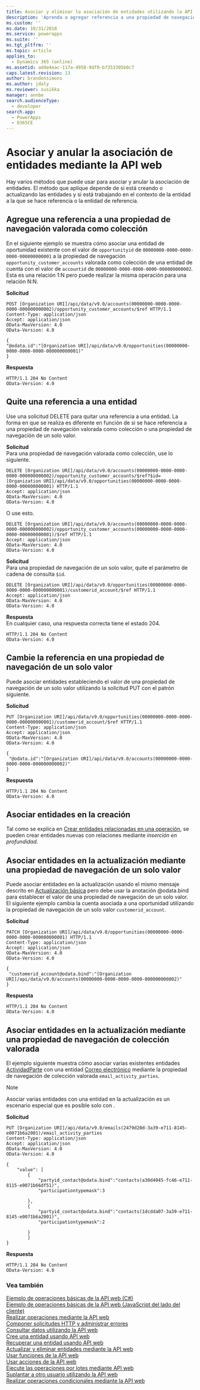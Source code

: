 ```yaml
---
title: Asociar y eliminar la asociación de entidades utilizando la API web (Common Data Service)| Microsoft Docs
description: 'Aprenda a agregar referencia a una propiedad de navegación valorada como colección, eliminar una referencia y cambiar una referencia existente mediante la API web'
ms.custom: ''
ms.date: 10/31/2018
ms.service: powerapps
ms.suite: ''
ms.tgt_pltfrm: ''
ms.topic: article
applies_to:
  - Dynamics 365 (online)
ms.assetid: ad4e4eac-117a-4958-9df0-b7353305b0c7
caps.latest.revision: 13
author: brandonsimons
ms.author: jdaly
ms.reviewer: susikka
manager: annbe
search.audienceType:
  - developer
search.app:
  - PowerApps
  - D365CE
---
```

# <a name="associate-and-disassociate-entities-using-the-web-api"></a>Asociar y anular la asociación de entidades mediante la API web

Hay varios métodos que puede usar para asociar y anular la asociación de entidades. El método que aplique depende de si está creando o actualizando las entidades y si está trabajando en el contexto de la entidad a la que se hace referencia o la entidad de referencia.  

<a name="bkmk_Addareferencetoacollection"></a>

## <a name="add-a-reference-to-a-collection-valued-navigation-property"></a>Agregue una referencia a una propiedad de navegación valorada como colección

 En el siguiente ejemplo se muestra cómo asociar una entidad de oportunidad existente con el valor de `opportunityid` de `00000000-0000-0000-0000-000000000001` a la propiedad de navegación `opportunity_customer_accounts` valorada como colección de una entidad de cuenta con el valor de `accountid` de `00000000-0000-0000-0000-000000000002`. Esta es una relación 1:N pero puede realizar la misma operación para una relación N:N.  
  
**Solicitud**  
```http  
POST [Organization URI]/api/data/v9.0/accounts(00000000-0000-0000-0000-000000000002)/opportunity_customer_accounts/$ref HTTP/1.1   
Content-Type: application/json   
Accept: application/json   
OData-MaxVersion: 4.0   
OData-Version: 4.0  
  
{  
"@odata.id":"[Organization URI]/api/data/v9.0/opportunities(00000000-0000-0000-0000-000000000001)"  
}  
```  
  
**Respuesta**  
```http 
HTTP/1.1 204 No Content  
OData-Version: 4.0  
```  
  
<a name="bkmk_Removeareferencetoanentity"></a>

## <a name="remove-a-reference-to-an-entity"></a>Quite una referencia a una entidad

 Use una solicitud DELETE para quitar una referencia a una entidad. La forma en que se realiza es diferente en función de si se hace referencia a una propiedad de navegación valorada como colección o una propiedad de navegación de un solo valor.  
  
 **Solicitud**  
 Para una propiedad de navegación valorada como colección, use lo siguiente.  
  
```http  
DELETE [Organization URI]/api/data/v9.0/accounts(00000000-0000-0000-0000-000000000002)/opportunity_customer_accounts/$ref?$id=[Organization URI]/api/data/v9.0/opportunities(00000000-0000-0000-0000-000000000001) HTTP/1.1  
Accept: application/json  
OData-MaxVersion: 4.0  
OData-Version: 4.0  
```  
  
 O use esto.  
  
```http 
DELETE [Organization URI]/api/data/v9.0/accounts(00000000-0000-0000-0000-000000000002)/opportunity_customer_accounts(00000000-0000-0000-0000-000000000001)/$ref HTTP/1.1  
Accept: application/json  
OData-MaxVersion: 4.0  
OData-Version: 4.0  
```  
  
 **Solicitud**  
 Para una propiedad de navegación de un solo valor, quite el parámetro de cadena de consulta `$id`.  
  
```http 
DELETE [Organization URI]/api/data/v9.0/opportunities(00000000-0000-0000-0000-000000000001)/customerid_account/$ref HTTP/1.1  
Accept: application/json  
OData-MaxVersion: 4.0  
OData-Version: 4.0  
```  
  
 **Respuesta**  
 En cualquier caso, una respuesta correcta tiene el estado 204.  
  
```http 
HTTP/1.1 204 No Content  
OData-Version: 4.0  
```  
  
<a name="bkmk_Changethereferenceinasingle"></a>
 
## <a name="change-the-reference-in-a-single-valued-navigation-property"></a>Cambie la referencia en una propiedad de navegación de un solo valor

 Puede asociar entidades estableciendo el valor de una propiedad de navegación de un solo valor utilizando la solicitud PUT con el patrón siguiente.  
  
 **Solicitud**

```http 
PUT [Organization URI]/api/data/v9.0/opportunities(00000000-0000-0000-0000-000000000001)/customerid_account/$ref HTTP/1.1  
Content-Type: application/json  
Accept: application/json  
OData-MaxVersion: 4.0  
OData-Version: 4.0  
  
{  
 "@odata.id":"[Organization URI]/api/data/v9.0/accounts(00000000-0000-0000-0000-000000000002)"  
}  
```  
  
 **Respuesta**  

```http 
HTTP/1.1 204 No Content  
OData-Version: 4.0  
```  
  
<a name="bkmk_Associateentitiesoncreate"></a>

## <a name="associate-entities-on-create"></a>Asociar entidades en la creación

 Tal como se explica en [Crear entidades relacionadas en una operación](create-entity-web-api.md#bkmk_CreateRelated), se pueden crear entidades nuevas con relaciones mediante *inserción en profundidad*.  
  
<a name="bkmk_Associateentitiesonupdate"></a>

## <a name="associate-entities-on-update-using-single-valued-navigation-property"></a>Asociar entidades en la actualización mediante una propiedad de navegación de un solo valor

 Puede asociar entidades en la actualización usando el mismo mensaje descrito en [Actualización básica](update-delete-entities-using-web-api.md#bkmk_update) pero debe usar la anotación @odata.bind para establecer el valor de una propiedad de navegación de un solo valor. El siguiente ejemplo cambia la cuenta asociada a una oportunidad utilizando la propiedad de navegación de un solo valor `customerid_account`.  
  
 **Solicitud**

```http 
PATCH [Organization URI]/api/data/v9.0/opportunities(00000000-0000-0000-0000-000000000001) HTTP/1.1  
Content-Type: application/json  
Accept: application/json  
OData-MaxVersion: 4.0  
OData-Version: 4.0  
  
{  
 "customerid_account@odata.bind":"[Organization URI]/api/data/v9.0/accounts(00000000-0000-0000-0000-000000000002)"  
}  
```  
  
 **Respuesta**  

```http 
HTTP/1.1 204 No Content  
OData-Version: 4.0  
```  
<a name="bkmk_Associateentitiesonupdate_multi"></a>

## <a name="associate-entities-on-update-using-collection-valued-navigation-property"></a>Asociar entidades en la actualización mediante una propiedad de navegación de colección valorada

El ejemplo siguiente muestra cómo asociar varias existentes entidades [ActividadParte](../reference/entities/activityparty.md) con una entidad [Correo electrónico](../reference/entities/email.md) mediante la propiedad de navegación de colección valorada `email_activity_parties`.

> [!NOTE]
> Asociar varias entidades con una entidad en la actualización es un escenario especial que es posible solo con <xref href="Microsoft.Dynamics.CRM.activityparty?text=activityparty EntityType" />.

**Solicitud**

```HTTP
PUT [Organization URI]/api/data/v9.0/emails(2479d20d-3a39-e711-8145-e0071b6a2001)/email_activity_parties
Content-Type: application/json  
Accept: application/json  
OData-MaxVersion: 4.0  
OData-Version: 4.0

{
    "value": [
        {
            "partyid_contact@odata.bind":"contacts(a30d4045-fc46-e711-8115-e0071b66df51)",
            "participationtypemask":3
            
        },
        {
            "partyid_contact@odata.bind":"contacts(1dcdda07-3a39-e711-8145-e0071b6a2001)",
            "participationtypemask":2
            
        }
        ]
}
```

**Respuesta**

```HTTP
HTTP/1.1 204 No Content  
OData-Version: 4.0 
```

### <a name="see-also"></a>Vea también

 [Ejemplo de operaciones básicas de la API web (C#)](samples/basic-operations-csharp.md)   
 [Ejemplo de operaciones básicas de la API web (JavaScript del lado del cliente)](samples/basic-operations-client-side-javascript.md)   
 [Realizar operaciones mediante la API web](perform-operations-web-api.md)   
 [Componer solicitudes HTTP y administrar errores](compose-http-requests-handle-errors.md)   
 [Consultar datos utilizando la API web](query-data-web-api.md)   
 [Cree una entidad usando API web](create-entity-web-api.md)   
 [Recuperar una entidad usando API web](retrieve-entity-using-web-api.md)   
 [Actualizar y eliminar entidades mediante la API web](update-delete-entities-using-web-api.md)   
 [Usar funciones de la API web](use-web-api-functions.md)   
 [Usar acciones de la API web](use-web-api-actions.md)   
 [Ejecute las operaciones por lotes mediante API web](execute-batch-operations-using-web-api.md)   
 [Suplantar a otro usuario utilizando la API web](impersonate-another-user-web-api.md)   
 [Realizar operaciones condicionales mediante la API web](perform-conditional-operations-using-web-api.md)
